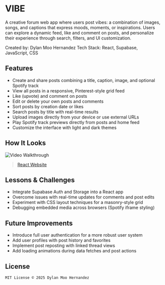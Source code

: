 # VIBE

A creative forum web app where users post vibes: a combination of images, songs, and captions that express moods, moments, or inspirations. Users can explore a dynamic feed, like and comment on posts, and personalize their experience through search, filters, and UI customization.

Created by: Dylan Moo Hernandez
Tech Stack: React, Supabase, JavaScript, CSS

## Features

- Create and share posts combining a title, caption, image, and optional Spotify track
- View all posts in a responsive, Pinterest-style grid feed
- Like (upvote) and comment on posts
- Edit or delete your own posts and comments 
- Sort posts by creation date or likes
- Search posts by title with real-time results
- Upload images directly from your device or use external URLs
- Play Spotify track previews directly from posts and home feed
- Customize the interface with light and dark themes

## How It Looks

<img src='https://github.com/moodylan/vibe-app/blob/main/vibe-video-walkthrough.gif' title='Video Walkthrough' alt='Video Walkthrough' />
<blockquote class="imgur-embed-pub" lang="en" data-id="a/e7NMCHj"  ><a href="https://imgur.com/a/4NCzaGE" target="_blank">React Website</a></blockquote>

## Lessons & Challenges

- Integrate Supabase Auth and Storage into a React app
- Overcome issues with real-time updates for comments and post edits
- Experiment with CSS layout techniques for a masonry-style grid
- Debugging embedded media across browsers (Spotify iframe styling)

## Future Improvements

- Introduce full user authentication for a more robust user system
- Add user profiles with post history and favorites
- Implement post reposting with linked thread views
- Add loading animations during data fetches and post actions

## License

    MIT License © 2025 Dylan Moo Hernandez